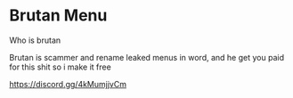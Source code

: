 # Brutan Menu

Who is brutan

Brutan is scammer and rename leaked menus in word, and he get you paid for this shit so i make it free

https://discord.gg/4kMumjjvCm

